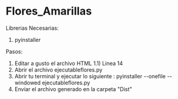 # Flores_Amarillas

Librerias Necesarias: 
1) pyinstaller

Pasos: 

1) Editar a gusto el archivo HTML
   1.1) Linea 14
3) Abrir el archivo ejecutableflores.py
4) Abrir tu terminal y ejecutar lo siguiente : pyinstaller --onefile --windowed ejecutableflores.py
5) Enviar el archivo generado en la carpeta "Dist"
